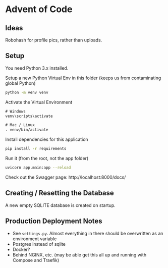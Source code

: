 # Advent of Code

## Ideas

Robohash for profile pics, rather than uploads.  

## Setup

You need Python 3.x installed.

Setup a new Python Virtual Env in this folder (keeps us from contaminating global Python)

```sh
python -m venv venv
```

Activate the Virtual Environment

```txt
# Windows
venv\scripts\activate

# Mac / Linux
. venv/bin/activate
```

Install dependencies for this application

```sh
pip install -r requirements
```

Run it (from the root, not the app folder)
```sh
uvicorn app.main:app --reload
```

Check out the Swagger page:
http://localhost:8000/docs/

## Creating / Resetting the Database

A new empty SQLITE database is created on startup.

## Production Deployment Notes

* See `settings.py`.  Almost everything in there should be overwritten as an environment variable
* Postgres instead of sqlite
* Docker?
* Behind NGINX, etc.  (may be able get this all up and running with Compose and Traefik)
